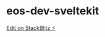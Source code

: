 # eos-dev-sveltekit

[Edit on StackBlitz ⚡️](https://stackblitz.com/edit/sveltejs-kit-template-default-sqipw8)